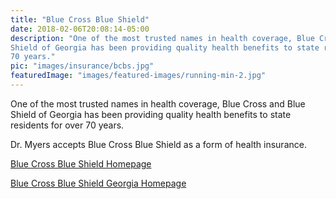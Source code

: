 ```yaml
---
title: "Blue Cross Blue Shield"
date: 2018-02-06T20:08:14-05:00
description: "One of the most trusted names in health coverage, Blue Cross and Blue 
Shield of Georgia has been providing quality health benefits to state residents for over 
70 years."
pic: "images/insurance/bcbs.jpg"
featuredImage: "images/featured-images/running-min-2.jpg"
---
```


One of the most trusted names in health coverage, Blue Cross and Blue Shield of Georgia 
has been providing quality health benefits to state residents for over 70 years.

Dr. Myers accepts Blue Cross Blue Shield as a form of health insurance.

[Blue Cross Blue Shield Homepage](https://www.bcbs.com)

[Blue Cross Blue Shield Georgia Homepage](https://www.bcbsga.com)
